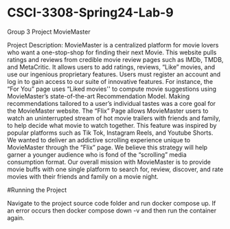 # CSCI-3308-Spring24-Lab-9
Group 3 Project MovieMaster

Project Description: 
MovieMaster is a centralized platform for movie lovers who want a one-stop-shop for finding their next Movie. This website pulls ratings and reviews from credible movie review pages such as IMDb, TMDB, and MetaCritic. It allows users to add ratings, reviews, “Like” movies, and use our ingenious proprietary features. Users must register an account and log in to gain access to our suite of innovative features. For instance, the “For You” page uses “Liked movies'' to compute movie suggestions using MovieMaster’s state-of-the-art Recommendation Model. Making recommendations tailored to a user’s individual tastes was a core goal for the MovieMaster website. The “Flix” Page allows MovieMaster users to watch an uninterrupted stream of hot movie trailers with friends and family, to help decide what movie to watch together. This feature was inspired by popular platforms such as Tik Tok, Instagram Reels, and Youtube Shorts. We wanted to deliver an addictive scrolling experience unique to MovieMaster through the “Flix” page. We believe this strategy will help garner a younger audience who is fond of the “scrolling” media consumption format. Our overall mission with MovieMaster is to provide movie buffs with one single platform to search for, review, discover, and rate movies with their friends and family on a movie night.

#Running the Project

Navigate to the project source code folder and run docker compose up. If an error occurs then docker compose down -v and then run the container again.
